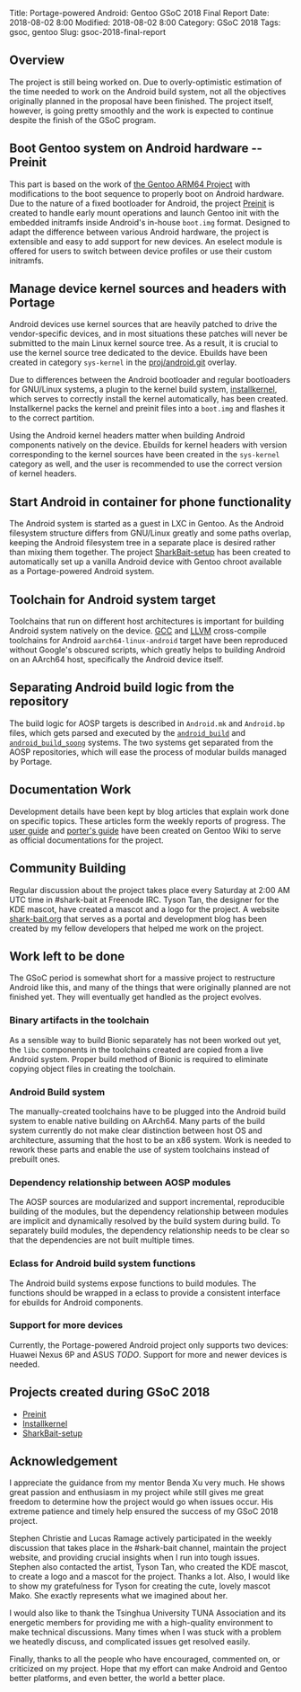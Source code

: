 Title: Portage-powered Android: Gentoo GSoC 2018 Final Report
Date: 2018-08-02 8:00
Modified: 2018-08-02 8:00
Category: GSoC 2018
Tags: gsoc, gentoo
Slug: gsoc-2018-final-report

## Overview

The project is still being worked on.  Due to overly-optimistic estimation of the time needed to work on the Android build system, not all the objectives originally planned in the proposal have been finished.  The project itself, however, is going pretty smoothly and the work is expected to continue despite the finish of the GSoC program.

## Boot Gentoo system on Android hardware -- Preinit

This part is based on the work of [the Gentoo ARM64 Project](https://wiki.gentoo.org/wiki/Project:ARM64) with modifications to the boot sequence to properly boot on Android hardware.  Due to the nature of a fixed bootloader for Android, the project [Preinit](https://github.com/KireinaHoro/preinit) is created to handle early mount operations and launch Gentoo init with the embedded initramfs inside Android's in-house `boot.img` format.  Designed to adapt the difference between various Android hardware, the project is extensible and easy to add support for new devices.  An eselect module is offered for users to switch between device profiles or use their custom initramfs.

## Manage device kernel sources and headers with Portage

Android devices use kernel sources that are heavily patched to drive the vendor-specific devices, and in most situations these patches will never be submitted to the main Linux kernel source tree.  As a result, it is crucial to use the kernel source tree dedicated to the device.  Ebuilds have been created in category `sys-kernel` in the [proj/android.git](https://gitweb.gentoo.org/proj/android.git/) overlay.

Due to differences between the Android bootloader and regular bootloaders for GNU/Linux systems, a plugin to the kernel build system, [installkernel](https://github.com/KireinaHoro/installkernel), which serves to correctly install the kernel automatically, has been created.  Installkernel packs the kernel and preinit files into a `boot.img` and flashes it to the correct partition.

Using the Android kernel headers matter when building Android components natively on the device.  Ebuilds for kernel headers with version corresponding to the kernel sources have been created in the `sys-kernel` category as well, and the user is recommended to use the correct version of kernel headers.

## Start Android in container for phone functionality

The Android system is started as a guest in LXC in Gentoo.  As the Android filesystem structure differs from GNU/Linux greatly and some paths overlap, keeping the Android filesystem tree in a separate place is desired rather than mixing them together.  The project [SharkBait-setup](https://github.com/KireinaHoro/installkernel) has been created to automatically set up a vanilla Android device with Gentoo chroot available as a Portage-powered Android system.

## Toolchain for Android system target

Toolchains that run on different host architectures is important for building Android system natively on the device.  [GCC](https://jsteward.moe/toolchain-for-aarch64-linux-android.html) and [LLVM](https://jsteward.moe/toolchain-clang-llvm-with-sanitiazers-for-android.html) cross-compile toolchains for Android `aarch64-linux-android` target have been reproduced without Google's obscured scripts, which greatly helps to building Android on an AArch64 host, specifically the Android device itself.

## Separating Android build logic from the repository

The build logic for AOSP targets is described in `Android.mk` and `Android.bp` files, which gets parsed and executed by the [`android_build`](https://github.com/LineageOS/android_build) and [`android_build_soong`](https://github.com/LineageOS/android_build_soong) systems.  The two systems get separated from the AOSP repositories, which will ease the process of modular builds managed by Portage.

## Documentation Work

Development details have been kept by blog articles that explain work done on specific topics.  These articles form the weekly reports of progress.  The [user guide](https://wiki.gentoo.org/wiki/User:Jsteward/SharkBait_User_Guide) and [porter's guide](https://wiki.gentoo.org/wiki/User:Jsteward/SharkBait_User_Guide) have been created on Gentoo Wiki to serve as official documentations for the project.

## Community Building

Regular discussion about the project takes place every Saturday at 2:00 AM UTC time in #shark-bait at Freenode IRC.  Tyson Tan, the designer for the KDE mascot, have created a mascot and a logo for the project.  A website [shark-bait.org](https://www.shark-bait.org/) that serves as a portal and development blog has been created by my fellow developers that helped me work on the project.

## Work left to be done

The GSoC period is somewhat short for a massive project to restructure Android like this, and many of the things that were originally planned are not finished yet.  They will eventually get handled as the project evolves.

### Binary artifacts in the toolchain

As a sensible way to build Bionic separately has not been worked out yet, the `libc` components in the toolchains created are copied from a live Android system.  Proper build method of Bionic is required to eliminate copying object files in creating the toolchain.

### Android Build system

The manually-created toolchains have to be plugged into the Android build system to enable native building on AArch64.  Many parts of the build system currently do not make clear distinction between host OS and architecture, assuming that the host to be an x86 system.  Work is needed to rework these parts and enable the use of system toolchains instead of prebuilt ones.

### Dependency relationship between AOSP modules

The AOSP sources are modularized and support incremental, reproducible building of the modules, but the dependency relationship between modules are implicit and dynamically resolved by the build system during build.  To separately build modules, the dependency relationship needs to be clear so that the dependencies are not built multiple times.

### Eclass for Android build system functions

The Android build systems expose functions to build modules.  The functions should be wrapped in a eclass to provide a consistent interface for ebuilds for Android components.

### Support for more devices

Currently, the Portage-powered Android project only supports two devices: Huawei Nexus 6P and ASUS *TODO*.  Support for more and newer devices is needed.

## Projects created during GSoC 2018

  * [Preinit](https://github.com/KireinaHoro/preinit)
  * [Installkernel](https://github.com/KireinaHoro/installkernel)
  * [SharkBait-setup](https://github.com/KireinaHoro/sharkbait-setup)

## Acknowledgement

I appreciate the guidance from my mentor Benda Xu very much.  He shows great passion and enthusiasm in my project while still gives me great freedom to determine how the project would go when issues occur.  His extreme patience and timely help ensured the success of my GSoC 2018 project.

Stephen Christie and Lucas Ramage actively participated in the weekly discussion that takes place in the #shark-bait channel, maintain the project website, and providing crucial insights when I run into tough issues.  Stephen also contacted the artist, Tyson Tan, who created the KDE mascot, to create a logo and a mascot for the project.  Thanks a lot.  Also, I would like to show my gratefulness for Tyson for creating the cute, lovely mascot Mako.  She exactly represents what we imagined about her.

I would also like to thank the Tsinghua University TUNA Association and its energetic members for providing me with a high-quality environment to make technical discussions.  Many times when I was stuck with a problem we heatedly discuss, and complicated issues get resolved easily.

Finally, thanks to all the people who have encouraged, commented on, or criticized on my project.  Hope that my effort can make Android and Gentoo better platforms, and even better, the world a better place.

